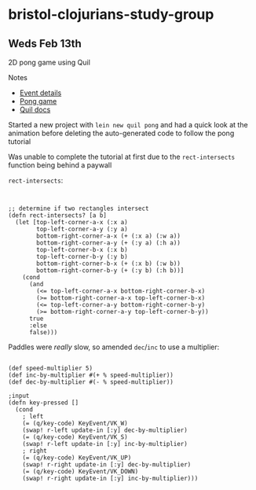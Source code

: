 # bristol-clojurians-study-group

## Weds Feb 13th

2D pong game using Quil

Notes

* [Event details](https://www.meetup.com/Bristol-Clojurians/events/nwvqlqyzdbrb/)
* [Pong game](https://noobtuts.com/clojure/2d-pong-game)
* [Quil docs](http://quil.info/api)

Started a new project with `lein new quil pong` and had a quick look at the animation before deleting the auto-generated code to follow the pong tutorial

Was unable to complete the tutorial at first due to the `rect-intersects` function being behind a paywall

`rect-intersects`:

```


;; determine if two rectangles intersect
(defn rect-intersects? [a b]
  (let [top-left-corner-a-x (:x a)
        top-left-corner-a-y (:y a)
        bottom-right-corner-a-x (+ (:x a) (:w a))
        bottom-right-corner-a-y (+ (:y a) (:h a))
        top-left-corner-b-x (:x b)
        top-left-corner-b-y (:y b)
        bottom-right-corner-b-x (+ (:x b) (:w b))
        bottom-right-corner-b-y (+ (:y b) (:h b))]
    (cond
      (and
        (<= top-left-corner-a-x bottom-right-corner-b-x)
        (>= bottom-right-corner-a-x top-left-corner-b-x)
        (<= top-left-corner-a-y bottom-right-corner-b-y)
        (>= bottom-right-corner-a-y top-left-corner-b-y))
      true
      :else
      false)))

```

Paddles were _really_ slow, so amended `dec`/`inc` to use a multiplier:

```

(def speed-multiplier 5)
(def inc-by-multiplier #(+ % speed-multiplier))
(def dec-by-multiplier #(- % speed-multiplier))

;input
(defn key-pressed []
  (cond
    ; left
    (= (q/key-code) KeyEvent/VK_W)
    (swap! r-left update-in [:y] dec-by-multiplier)
    (= (q/key-code) KeyEvent/VK_S)
    (swap! r-left update-in [:y] inc-by-multiplier)
    ; right
    (= (q/key-code) KeyEvent/VK_UP)
    (swap! r-right update-in [:y] dec-by-multiplier)
    (= (q/key-code) KeyEvent/VK_DOWN)
    (swap! r-right update-in [:y] inc-by-multiplier)))
```